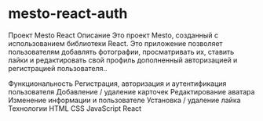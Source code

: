 # mesto-react-auth
Проект Mesto React
Описание
Это проект Mesto, созданный с использованием библиотеки React. Это приложение позволяет пользователям добавлять фотографии, просматривать их, ставить лайки и редактировать свой профиль дополненный авторизацией и регистрацией пользователя..

Функциональность
Регистрация, авторизация и аутентификация пользователя
Добавление / удаление карточек
Редактирование аватара
Изменение информации и пользователе
Установка / удаление лайка
Технологии
HTML
CSS
JavaScript
React